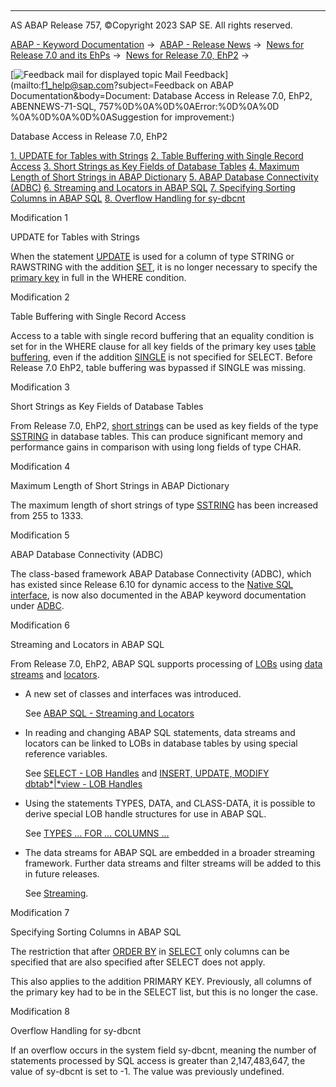   

* * *

AS ABAP Release 757, ©Copyright 2023 SAP SE. All rights reserved.

[ABAP - Keyword Documentation](javascript:call_link\('abenabap.htm'\)) →  [ABAP - Release News](javascript:call_link\('abennews.htm'\)) →  [News for Release 7.0 and its EhPs](javascript:call_link\('abennews-70_ehps.htm'\)) →  [News for Release 7.0, EhP2](javascript:call_link\('abennews-71.htm'\)) → 

 [![](Mail.gif?object=Mail.gif&sap-language=EN "Feedback mail for displayed topic") Mail Feedback](mailto:f1_help@sap.com?subject=Feedback on ABAP Documentation&body=Document: Database Access in Release 7.0, EhP2, ABENNEWS-71-SQL, 757%0D%0A%0D%0AError:%0D%0A%0D
%0A%0D%0A%0D%0ASuggestion for improvement:)

Database Access in Release 7.0, EhP2

[1\. UPDATE for Tables with Strings](#!ABAP_MODIFICATION_1@1@)
[2\. Table Buffering with Single Record Access](#!ABAP_MODIFICATION_2@2@)
[3\. Short Strings as Key Fields of Database Tables](#!ABAP_MODIFICATION_3@3@)
[4\. Maximum Length of Short Strings in ABAP Dictionary](#!ABAP_MODIFICATION_4@4@)
[5\. ABAP Database Connectivity (ADBC)](#!ABAP_MODIFICATION_5@5@)
[6\. Streaming and Locators in ABAP SQL](#!ABAP_MODIFICATION_6@6@)
[7\. Specifying Sorting Columns in ABAP SQL](#!ABAP_MODIFICATION_7@7@)
[8\. Overflow Handling for sy-dbcnt](#!ABAP_MODIFICATION_8@8@)

Modification 1   

UPDATE for Tables with Strings

When the statement [UPDATE](javascript:call_link\('abapupdate.htm'\)) is used for a column of type STRING or RAWSTRING with the addition [SET](javascript:call_link\('abapupdate_source.htm'\)), it is no longer necessary to specify the [primary key](javascript:call_link\('abenprimary_key_glosry.htm'\) "Glossary Entry") in full in the WHERE condition.

Modification 2   

Table Buffering with Single Record Access

Access to a table with single record buffering that an equality condition is set for in the WHERE clause for all key fields of the primary key uses [table buffering](javascript:call_link\('abentable_buffering_glosry.htm'\) "Glossary Entry"), even if the addition [SINGLE](javascript:call_link\('abapselect_single.htm'\)) is not specified for SELECT. Before Release 7.0 EhP2, table buffering was bypassed if SINGLE was missing.

Modification 3   

Short Strings as Key Fields of Database Tables

From Release 7.0, EhP2, [short strings](javascript:call_link\('abenddic_character_byte_types.htm'\)) can be used as key fields of the type [SSTRING](javascript:call_link\('abenddic_builtin_types.htm'\)) in database tables. This can produce significant memory and performance gains in comparison with using long fields of type CHAR.

Modification 4   

Maximum Length of Short Strings in ABAP Dictionary

The maximum length of short strings of type [SSTRING](javascript:call_link\('abenddic_builtin_types.htm'\)) has been increased from 255 to 1333.

Modification 5   

ABAP Database Connectivity (ADBC)

The class-based framework ABAP Database Connectivity (ADBC), which has existed since Release 6.10 for dynamic access to the [Native SQL interface](javascript:call_link\('abennative_sql_interface_glosry.htm'\) "Glossary Entry"), is now also documented in the ABAP keyword documentation under [ADBC](javascript:call_link\('abenadbc.htm'\)).

Modification 6   

Streaming and Locators in ABAP SQL

From Release 7.0, EhP2, ABAP SQL supports processing of [LOBs](javascript:call_link\('abenlob_glosry.htm'\) "Glossary Entry") using [data streams](javascript:call_link\('abendata_stream_glosry.htm'\) "Glossary Entry") and [locators](javascript:call_link\('abenlocator_glosry.htm'\) "Glossary Entry").

-   A new set of classes and interfaces was introduced.
    
    See [ABAP SQL - Streaming and Locators](javascript:call_link\('abenstreams_locators.htm'\))
    
-   In reading and changing ABAP SQL statements, data streams and locators can be linked to LOBs in database tables by using special reference variables.
    
    See [SELECT - LOB Handles](javascript:call_link\('abenselect_into_lob_handles.htm'\)) and [INSERT, UPDATE, MODIFY dbtab*|*view - LOB Handles](javascript:call_link\('abenium_lob.htm'\))
    
-   Using the statements TYPES, DATA, and CLASS-DATA, it is possible to derive special LOB handle structures for use in ABAP SQL.
    
    See [TYPES ... FOR ... COLUMNS ...](javascript:call_link\('abaptypes_lob_handle.htm'\))
    
-   The data streams for ABAP SQL are embedded in a broader streaming framework. Further data streams and filter streams will be added to this in future releases.
    
    See [Streaming](javascript:call_link\('abenstreaming.htm'\)).
    

Modification 7   

Specifying Sorting Columns in ABAP SQL

The restriction that after [ORDER BY](javascript:call_link\('abaporderby_clause.htm'\)) in [SELECT](javascript:call_link\('abapselect.htm'\)) only columns can be specified that are also specified after SELECT does not apply.

This also applies to the addition PRIMARY KEY. Previously, all columns of the primary key had to be in the SELECT list, but this is no longer the case.

Modification 8   

Overflow Handling for sy-dbcnt

If an overflow occurs in the system field sy-dbcnt, meaning the number of statements processed by SQL access is greater than 2,147,483,647, the value of sy-dbcnt is set to -1. The value was previously undefined.